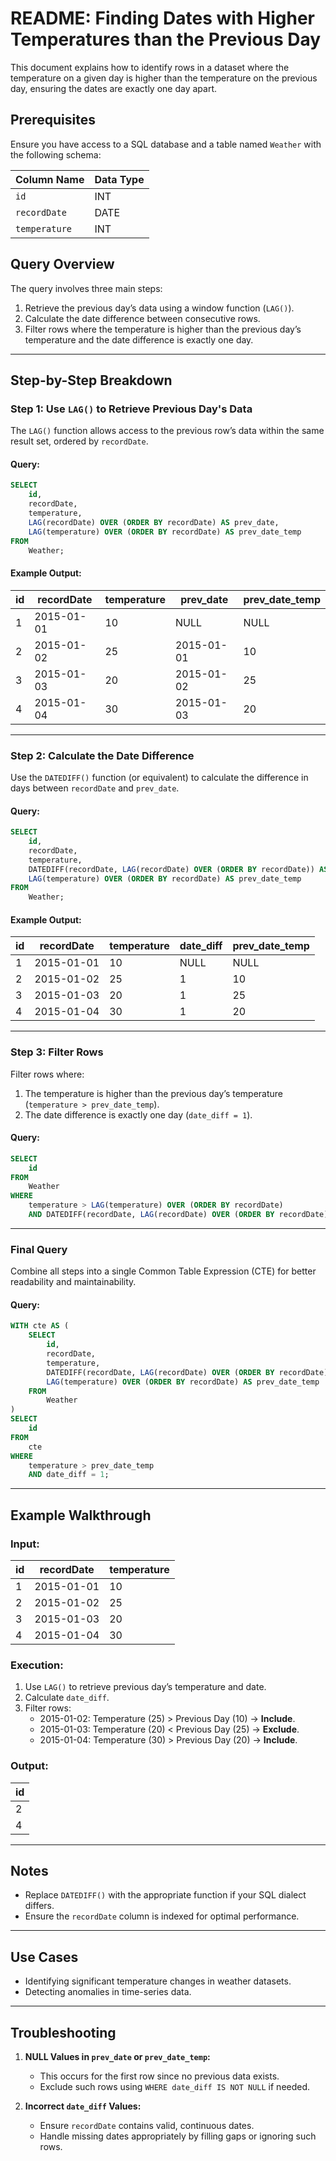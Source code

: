 # README: Finding Dates with Higher Temperatures than the Previous Day

This document explains how to identify rows in a dataset where the temperature on a given day is higher than the temperature on the previous day, ensuring the dates are exactly one day apart.

## Prerequisites
Ensure you have access to a SQL database and a table named `Weather` with the following schema:

| Column Name   | Data Type |
|---------------|-----------|
| `id`          | INT       |
| `recordDate`  | DATE      |
| `temperature` | INT       |

## Query Overview
The query involves three main steps:
1. Retrieve the previous day’s data using a window function (`LAG()`).
2. Calculate the date difference between consecutive rows.
3. Filter rows where the temperature is higher than the previous day’s temperature and the date difference is exactly one day.

---

## Step-by-Step Breakdown

### Step 1: Use `LAG()` to Retrieve Previous Day's Data
The `LAG()` function allows access to the previous row’s data within the same result set, ordered by `recordDate`.

#### Query:
```sql
SELECT
    id,
    recordDate,
    temperature,
    LAG(recordDate) OVER (ORDER BY recordDate) AS prev_date,
    LAG(temperature) OVER (ORDER BY recordDate) AS prev_date_temp
FROM
    Weather;
```
#### Example Output:
| id | recordDate  | temperature | prev_date   | prev_date_temp |
|----|-------------|-------------|-------------|----------------|
| 1  | 2015-01-01  | 10          | NULL        | NULL           |
| 2  | 2015-01-02  | 25          | 2015-01-01  | 10             |
| 3  | 2015-01-03  | 20          | 2015-01-02  | 25             |
| 4  | 2015-01-04  | 30          | 2015-01-03  | 20             |

---

### Step 2: Calculate the Date Difference
Use the `DATEDIFF()` function (or equivalent) to calculate the difference in days between `recordDate` and `prev_date`.

#### Query:
```sql
SELECT
    id,
    recordDate,
    temperature,
    DATEDIFF(recordDate, LAG(recordDate) OVER (ORDER BY recordDate)) AS date_diff,
    LAG(temperature) OVER (ORDER BY recordDate) AS prev_date_temp
FROM
    Weather;
```
#### Example Output:
| id | recordDate  | temperature | date_diff | prev_date_temp |
|----|-------------|-------------|-----------|----------------|
| 1  | 2015-01-01  | 10          | NULL      | NULL           |
| 2  | 2015-01-02  | 25          | 1         | 10             |
| 3  | 2015-01-03  | 20          | 1         | 25             |
| 4  | 2015-01-04  | 30          | 1         | 20             |

---

### Step 3: Filter Rows
Filter rows where:
1. The temperature is higher than the previous day’s temperature (`temperature > prev_date_temp`).
2. The date difference is exactly one day (`date_diff = 1`).

#### Query:
```sql
SELECT
    id
FROM
    Weather
WHERE
    temperature > LAG(temperature) OVER (ORDER BY recordDate)
    AND DATEDIFF(recordDate, LAG(recordDate) OVER (ORDER BY recordDate)) = 1;
```

---

### Final Query
Combine all steps into a single Common Table Expression (CTE) for better readability and maintainability.

#### Query:
```sql
WITH cte AS (
    SELECT
        id,
        recordDate,
        temperature,
        DATEDIFF(recordDate, LAG(recordDate) OVER (ORDER BY recordDate)) AS date_diff,
        LAG(temperature) OVER (ORDER BY recordDate) AS prev_date_temp
    FROM
        Weather
)
SELECT
    id
FROM
    cte
WHERE
    temperature > prev_date_temp
    AND date_diff = 1;
```

---

## Example Walkthrough

### Input:
| id | recordDate  | temperature |
|----|-------------|-------------|
| 1  | 2015-01-01  | 10          |
| 2  | 2015-01-02  | 25          |
| 3  | 2015-01-03  | 20          |
| 4  | 2015-01-04  | 30          |

### Execution:
1. Use `LAG()` to retrieve previous day’s temperature and date.
2. Calculate `date_diff`.
3. Filter rows:
   - 2015-01-02: Temperature (25) > Previous Day (10) → **Include**.
   - 2015-01-03: Temperature (20) < Previous Day (25) → **Exclude**.
   - 2015-01-04: Temperature (30) > Previous Day (20) → **Include**.

### Output:
| id |
|----|
| 2  |
| 4  |

---

## Notes
- Replace `DATEDIFF()` with the appropriate function if your SQL dialect differs.
- Ensure the `recordDate` column is indexed for optimal performance.

---

## Use Cases
- Identifying significant temperature changes in weather datasets.
- Detecting anomalies in time-series data.

---

## Troubleshooting
1. **NULL Values in `prev_date` or `prev_date_temp`:**
   - This occurs for the first row since no previous data exists.
   - Exclude such rows using `WHERE date_diff IS NOT NULL` if needed.

2. **Incorrect `date_diff` Values:**
   - Ensure `recordDate` contains valid, continuous dates.
   - Handle missing dates appropriately by filling gaps or ignoring such rows.